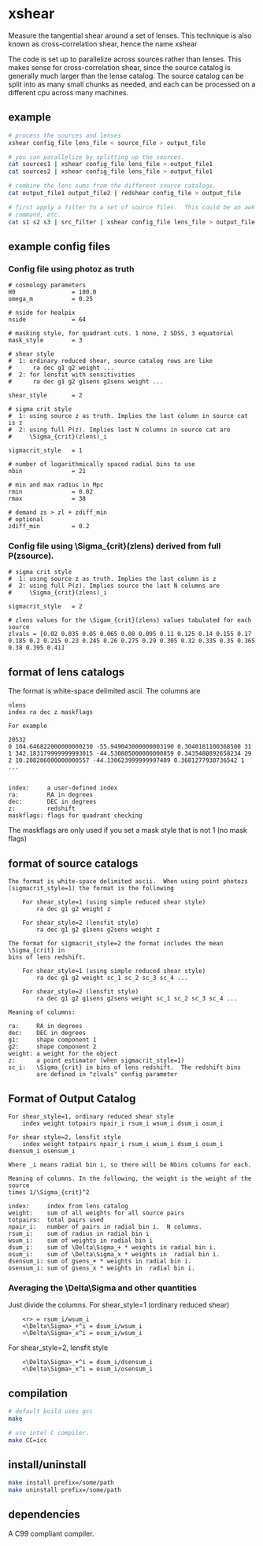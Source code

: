 xshear
======

Measure the tangential shear around a set of lenses.  This technique is also
known as cross-correlation shear, hence the name xshear

The code is set up to parallelize across sources rather than lenses.  This
makes sense for cross-correlation shear, since the source catalog is generally
much larger than the lense catalog. The source catalog can be split into as
many small chunks as needed, and each can be processed on a different cpu
across many machines.

example
-------

```bash
# process the sources and lenses
xshear config_file lens_file < source_file > output_file

# you can parallelize by splitting up the sources.
cat sources1 | xshear config_file lens_file > output_file1
cat sources2 | xshear config_file lens_file > output_file1

# combine the lens sums from the different source catalogs.
cat output_file1 output_file2 | redshear config_file > output_file

# first apply a filter to a set of source files.  This could be an awk
# command, etc.
cat s1 s2 s3 | src_filter | xshear config_file lens_file > output_file
```

example config files
---------------------

### Config file using photoz as truth
```
# cosmology parameters
H0                = 100.0
omega_m           = 0.25

# nside for healpix
nside             = 64

# masking style, for quadrant cuts. 1 none, 2 SDSS, 3 equatorial
mask_style        = 3

# shear style
#  1: ordinary reduced shear, source catalog rows are like
#      ra dec g1 g2 weight ...
#  2: for lensfit with sensitivities
#      ra dec g1 g2 g1sens g2sens weight ...

shear_style       = 2

# sigma crit style
#  1: using source z as truth. Implies the last column in source cat is z
#  2: using full P(z). Implies last N columns in source cat are 
#     \Sigma_{crit}(zlens)_i

sigmacrit_style   = 1

# number of logarithmically spaced radial bins to use
nbin              = 21

# min and max radius in Mpc
rmin              = 0.02
rmax              = 38

# demand zs > zl + zdiff_min
# optional
zdiff_min         = 0.2
```

### Config file using \Sigma_{crit}(zlens) derived from full P(zsource).   
```
# sigma crit style
#  1: using source z as truth. Implies the last column is z
#  2: using full P(z). Implies source the last N columns are 
#     \Sigma_{crit}(zlens)_i

sigmacrit_style   = 2

# zlens values for the \Sigam_{crit}(zlens) values tabulated for each source
zlvals = [0.02 0.035 0.05 0.065 0.08 0.095 0.11 0.125 0.14 0.155 0.17 0.185 0.2 0.215 0.23 0.245 0.26 0.275 0.29 0.305 0.32 0.335 0.35 0.365 0.38 0.395 0.41]

```

format of lens catalogs
-----------------------

The format is white-space delimited ascii.  The columns are

```
nlens
index ra dec z maskflags

For example

20532
0 104.646822000000000230 -55.949043000000003190 0.3040181100368500 31
1 342.183179999999993015 -44.530805000000000859 0.3435480892658234 29
2 10.208206000000000557 -44.130623999999997409 0.3681277930736542 1
...


index:     a user-defined index
ra:        RA in degrees
dec:       DEC in degrees
z:         redshift
maskflags: flags for quadrant checking
```
The maskflags are only used if you set a mask style that is not 1 (no mask flags)

format of source catalogs
-----------------------
```
The format is white-space delimited ascii.  When using point photozs
(sigmacrit_style=1) the format is the following

    For shear_style=1 (using simple reduced shear style)
        ra dec g1 g2 weight z

    For shear_style=2 (lensfit style)
        ra dec g1 g2 g1sens g2sens weight z

The format for sigmacrit_style=2 the format includes the mean \Sigma_{crit} in
bins of lens redshift.

    For shear_style=1 (using simple reduced shear style)
        ra dec g1 g2 weight sc_1 sc_2 sc_3 sc_4 ...

    For shear_style=2 (lensfit style)
        ra dec g1 g2 g1sens g2sens weight sc_1 sc_2 sc_3 sc_4 ...

Meaning of columns:

ra:     RA in degrees
dec:    DEC in degrees
g1:     shape component 1
g2:     shape component 2
weight: a weight for the object
z:      a point estimator (when sigmacrit_style=1)
sc_i:   \Sigma_{crit} in bins of lens redshift.  The redshift bins
        are defined in "zlvals" config parameter
```

Format of Output Catalog
------------------------
```
For shear_style=1, ordinary reduced shear style
    index weight totpairs npair_i rsum_i wsum_i dsum_i osum_i

For shear style=2, lensfit style
    index weight totpairs npair_i rsum_i wsum_i dsum_i osum_i dsensum_i osensum_i

Where _i means radial bin i, so there will be Nbins columns for each.

Meaning of columns. In the following, the weight is the weight of the source
times 1/\Sigma_{crit}^2

index:     index from lens catalog
weight:    sum of all weights for all source pairs
totpairs:  total pairs used
npair_i:   number of pairs in radial bin i.  N columns.
rsum_i:    sum of radius in radial bin i
wsum_i:    sum of weights in radial bin i
dsum_i:    sum of \Delta\Sigma_+ * weights in radial bin i.
osum_i:    sum of \Delta\Sigma_x * weights in  radial bin i.
dsensum_i: sum of gsens_+ * weights in radial bin i.
osensum_i: sum of gsens_x * weights in  radial bin i.
```

### Averaging the \Delta\Sigma and other quantities

Just divide the columns.  For shear_style=1 (ordinary reduced shear)
```
    <r> = rsum_i/wsum_i
    <\Delta\Sigma>_+^i = dsum_i/wsum_i
    <\Delta\Sigma>_x^i = osum_i/wsum_i
```
For shear_style=2, lensfit style
```
    <\Delta\Sigma>_+^i = dsum_i/dsensum_i
    <\Delta\Sigma>_x^i = osum_i/osensum_i
```

compilation
-----------

```bash
# default build uses gcc
make

# use intel C compiler.
make CC=icc
```

install/uninstall
-----------------

```bash
make install prefix=/some/path
make uninstall prefix=/some/path
```

dependencies
------------

A C99 compliant compiler.
